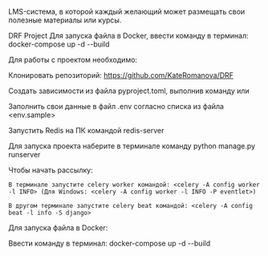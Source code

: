 LMS-система, в которой каждый желающий может размещать свои полезные материалы или курсы.

DRF Project
Для запуска файла в Docker, ввести команду в терминал:
docker-compose up -d --build

Для работы с проектом необходимо:

Клонировать репозиторий: https://github.com/KateRomanova/DRF

Создать зависимости из файла pyproject.toml, выполнив команду <pip install> или <poetry install>

Заполнить свои данные в файл .env согласно списка из файла <env.sample>

Запустить Redis на ПК командой redis-server

Для запуска проекта наберите в терминале команду python manage.py runserver

Чтобы начать рассылку:

    В терминале запустите celery worker командой: <celery -A config worker -l INFO> (Для Windows: <celery -A config worker -l INFO -P eventlet>)

    В другом терминале запустите celery beat командой: <celery -A config beat -l info -S django>
Для запуска файла в Docker:

Ввести команду в терминал: docker-compose up -d --build